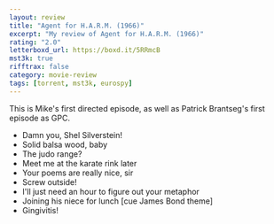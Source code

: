 ```yaml
---
layout: review
title: "Agent for H.A.R.M. (1966)"
excerpt: "My review of Agent for H.A.R.M. (1966)"
rating: "2.0"
letterboxd_url: https://boxd.it/5RRmcB
mst3k: true
rifftrax: false
category: movie-review
tags: [torrent, mst3k, eurospy]
---
```


This is Mike's first directed episode, as well as Patrick Brantseg's first episode as GPC.

- Damn you, Shel Silverstein!
- Solid balsa wood, baby
- The judo range?
- Meet me at the karate rink later
- Your poems are really nice, sir
- Screw outside!
- I'll just need an hour to figure out your metaphor
- Joining his niece for lunch [cue James Bond theme]
- Gingivitis!

